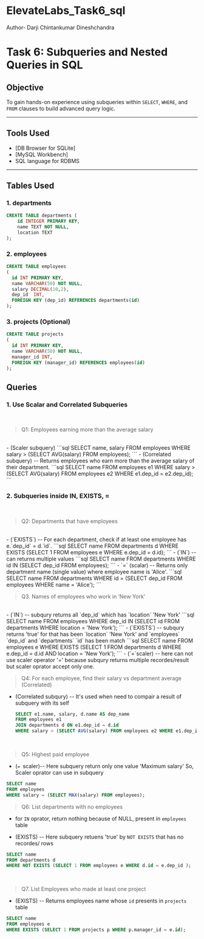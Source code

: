 # ElevateLabs_Task6_sql
Author- Darji Chintankumar Dineshchandra
<br>
# Task 6: Subqueries and Nested Queries in SQL

## Objective
To gain hands-on experience using subqueries within `SELECT`, `WHERE`, and `FROM` clauses to build advanced query logic.

---

## Tools Used
- [DB Browser for SQLite]
- [MySQL Workbench]
- SQL language for RDBMS

---

## Tables Used
### 1. departments
```sql
CREATE TABLE departments (
    id INTEGER PRIMARY KEY,
    name TEXT NOT NULL,
    location TEXT
);
```
### 2. employees
``` sql
CREATE TABLE employees
(
  id INT PRIMARY KEY,
  name VARCHAR(50) NOT NULL,
  salary DECIMAL(10,2),
  dep_id  INT,
  FOREIGN KEY (dep_id) REFERENCES departments(id)
);
```

### 3. projects (Optional)
```sql
CREATE TABLE projects
(
  id INT PRIMARY KEY,
  name VARCHAR(50) NOT NULL,
  manager_id INT,
  FOREIGN KEY (manager_id) REFERENCES employees(id)
);
```
## Queries

### 1. Use Scalar and Correlated Subqueries
<br>

> Q1: Employees earning more than the average salary
<br>
- (Scaler subquery)
```sql
SELECT name, salary
FROM employees
WHERE salary > (SELECT AVG(salary) FROM employees);
```
- (Correlated subquery) -- Returns employees who earn more than the average salary of their department.
```sql
SELECT name
FROM employees e1
WHERE salary > (SELECT AVG(salary) FROM employees e2
               	WHERE e1.dep_id = e2.dep_id);
```

###  2. Subqueries inside IN, EXISTS, =
<br>

> Q2: Departments that have employees
<br>
- (`EXISTS`) -- For each department, check if at least one employee has e.`dep_id` = d.`id`.
  ```sql
  SELECT name
  FROM departments d
  WHERE EXISTS (SELECT 1 FROM employees e WHERE e.dep_id = d.id);
  ```
- (`IN`) -- can returns multiple values
  ```sql
  SELECT name
  FROM departments
  WHERE id IN (SELECT dep_id FROM employees);
  ```
- `=` (scalar) -- Returns only department name (single value) where employee name is 'Alice'.
  ```sql
  SELECT name
  FROM departments
  WHERE id = (SELECT dep_id FROM employees WHERE name = 'Alice');
  ```
<br>

> Q3. Names of employees who work in ‘New York’
<br>
- (`IN`) -- subqury returns all `dep_id` which has `location` 'New York'
  ```sql
  SELECT name
  FROM employees
  WHERE dep_id IN (SELECT id FROM departments WHERE location = 'New York');
  ```
- (`EXISTS`) -- subqury returns 'true' for that has been `location` 'New York' and `employees` `dep_id` and `departments` `id` has been match
  ```sql
   SELECT name
  FROM employees e
  WHERE EXISTS (SELECT 1 FROM departments d WHERE e.dep_id = d.id AND location = 'New York');
  ```
- (`=`scaler) -- here can not use scaler operator '=' because subqury returns multiple recordes/result but scaler oprator accept only one.
 <br> 

> Q4: For each employee, find their salary vs department average (Correlated)
- (Correlated subqury) -- It's used when need to compair a result of subquery with its self
  ```sql
  SELECT e1.name, salary, d.name AS dep_name
  FROM employees e1
  JOIN departments d ON e1.dep_id = d.id
  WHERE salary > (SELECT AVG(salary) FROM employees e2 WHERE e1.dep_id = e2.dep_id);
  ```
<br>

> Q5: Highest paid employee
- (`= `scaler)-- Here subquery return only one value 'Maximum salary' So, Scaler oprator can use in subquery
```sql
SELECT name
FROM employees 
WHERE salary = (SELECT MAX(salary) FROM employees);
```
> Q6: List departments with no employees
- for `IN` oprator, return nothing because of NULL, present in `employees` table
 
- (EXISTS) -- Here subquery retuens 'true' by `NOT EXISTS` that has no recordes/ rows
```sql
SELECT name
FROM departments d
WHERE NOT EXISTS (SELECT 1 FROM employees e WHERE d.id = e.dep_id );
```
<br>

> Q7. List Employees who made at least one project
- (EXISTS) -- Returns employees name whose `id` presents in `projects` table
```sql
SELECT name
FROM employees e
WHERE EXISTS (SELECT 1 FROM projects p WHERE p.manager_id = e.id);
```
